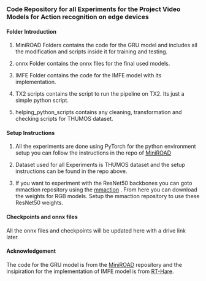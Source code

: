 ### Code Repository for all Experiments for the Project Video Models for Action recognition on edge devices

#### Folder Introduction
1. MiniROAD Folders contains the code for the GRU model and includes all the modification and scripts inside it for training and testing.


2. onnx Folder contains the onnx files for the final used models.

3. IMFE Folder contains the code for the IMFE model with its implementation.

4. TX2 scripts contains the script to run the pipeline on TX2. Its just a simple python script.
5. helping_python_scripts contains any cleaning, transformation and checking scripts for THUMOS dataset.


#### Setup Instructions
1. All the experiments are done using PyTorch for the python environment setup you can follow the instructions in the repo of [MiniROAD](https://github.com/jbistanbul/MiniROAD)


2. Dataset used for all Experiments is THUMOS dataset and the setup instructions can be found in the repo above.

3. If you want to experiment with the ResNet50 backbones you can goto mmaction repository using the [mmaction](https://github.com/open-mmlab/mmaction2/tree/54bc294bff7f742777f5cbb195705c1040a72ebe/configs/recognition/tsn) . From here you can download the weights for RGB models. Setup the mmaction repository to use these ResNet50 weights.

#### Checkpoints and onnx files
All the onnx files and checkpoints will be updated here with a drive link later.

#### Acknowledgement
The code for the GRU model is from the [MiniROAD](https://github.com/jbistanbul/MiniROAD) repository and the insipiration for the implementation of IMFE model is from [RT-Hare](https://arxiv.org/pdf/2409.05662).